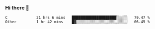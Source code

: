 ### Hi there 👋

<!--
**WShiBin/WShiBin** is a ✨ _special_ ✨ repository because its `README.md` (this file) appears on your GitHub profile.

Here are some ideas to get you started:

- 🔭 I’m currently working on ...
- 🌱 I’m currently learning ...
- 👯 I’m looking to collaborate on ...
- 🤔 I’m looking for help with ...
- 💬 Ask me about ...
- 📫 How to reach me: ...
- 😄 Pronouns: ...
- ⚡ Fun fact: ...
-->

<!--START_SECTION:waka-->

```text
C             21 hrs 6 mins   ████████████████████░░░░░   79.47 %
Other         1 hr 42 mins    █▓░░░░░░░░░░░░░░░░░░░░░░░   06.45 %
```

<!--END_SECTION:waka-->

